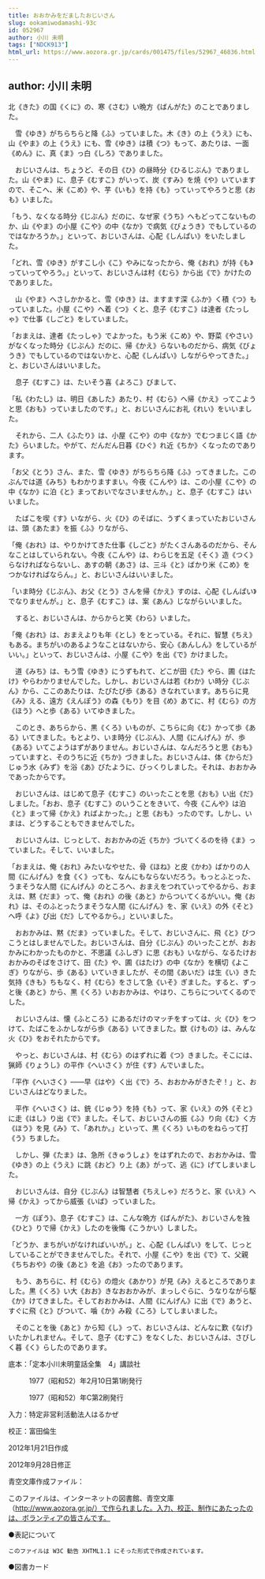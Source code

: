 ```yaml
---
title: おおかみをだましたおじいさん
slug: ookamiwodamashi-93c
id: 052967
author: 小川 未明
tags: ["NDCK913"]
html_url: https://www.aozora.gr.jp/cards/001475/files/52967_46836.html
---
```


## author: 小川 未明

北《きた》の国《くに》の、寒《さむ》い晩方《ばんがた》のことでありました。

　雪《ゆき》がちらちらと降《ふ》っていました。木《き》の上《うえ》にも、山《やま》の上《うえ》にも、雪《ゆき》は積《つ》もって、あたりは、一面《めん》に、真《ま》っ白《しろ》でありました。

　おじいさんは、ちょうど、その日《ひ》の昼時分《ひるじぶん》でありました。山《やま》に、息子《むすこ》がいって、炭《すみ》を焼《や》いていますので、そこへ、米《こめ》や、芋《いも》を持《も》っていってやろうと思《おも》いました。

「もう、なくなる時分《じぶん》だのに、なぜ家《うち》へもどってこないものか、山《やま》の小屋《こや》の中《なか》で病気《びょうき》でもしているのではなかろうか。」といって、おじいさんは、心配《しんぱい》をいたしました。

「どれ、雪《ゆき》がすこし小《こ》やみになったから、俺《おれ》が持《も》っていってやろう。」といって、おじいさんは村《むら》から出《で》かけたのでありました。

　山《やま》へさしかかると、雪《ゆき》は、ますます深《ふか》く積《つ》もっていました。小屋《こや》へ着《つ》くと、息子《むすこ》は達者《たっしゃ》で仕事《しごと》をしていました。

「おまえは、達者《たっしゃ》でよかった。もう米《こめ》や、野菜《やさい》がなくなった時分《じぶん》だのに、帰《かえ》らないものだから、病気《びょうき》でもしているのではないかと、心配《しんぱい》しながらやってきた。」と、おじいさんはいいました。

　息子《むすこ》は、たいそう喜《よろこ》びまして、

「私《わたし》は、明日《あした》あたり、村《むら》へ帰《かえ》ってこようと思《おも》っていましたのです。」と、おじいさんにお礼《れい》をいいました。

　それから、二人《ふたり》は、小屋《こや》の中《なか》でむつまじく語《かた》らいました。やがて、だんだん日暮《ひぐ》れ近《ちか》くなったのであります。

「お父《とう》さん、また、雪《ゆき》がちらちら降《ふ》ってきました。このぶんでは道《みち》もわかりますまい。今夜《こんや》は、この小屋《こや》の中《なか》に泊《と》まっておいでなさいませんか。」と、息子《むすこ》はいいました。

　たばこを喫《す》いながら、火《ひ》のそばに、うずくまっていたおじいさんは、頭《あたま》を振《ふ》りながら、

「俺《おれ》は、やりかけてきた仕事《しごと》がたくさんあるのだから、そんなことはしていられない。今夜《こんや》は、わらじを五足《そく》造《つく》らなければならないし、あすの朝《あさ》は、三斗《と》ばかり米《こめ》をつかなければならん。」と、おじいさんはいいました。

「いま時分《じぶん》、お父《とう》さんを帰《かえ》すのは、心配《しんぱい》でなりませんが。」と、息子《むすこ》は、案《あん》じながらいいました。

　すると、おじいさんは、からからと笑《わら》いました。

「俺《おれ》は、おまえよりも年《とし》をとっている。それに、智慧《ちえ》もある。まちがいのあるようなことはないから、安心《あんしん》をしているがいい。」といって、おじいさんは、小屋《こや》を出《で》かけました。

　道《みち》は、もう雪《ゆき》にうずもれて、どこが田《た》やら、圃《はたけ》やらわかりませんでした。しかし、おじいさんは若《わか》い時分《じぶん》から、ここのあたりは、たびたび歩《ある》きなれています。あちらに見《み》える、遠方《えんぽう》の森《もり》を目《め》あてに、村《むら》の方《ほう》へと歩《ある》いてゆきました。

　このとき、あちらから、黒《くろ》いものが、こちらに向《む》かって歩《ある》いてきました。もとより、いま時分《じぶん》、人間《にんげん》が、歩《ある》いてこようはずがありません。おじいさんは、なんだろうと思《おも》っていますと、そのうちに近《ちか》づきました。おじいさんは、体《からだ》じゅう水《みず》を浴《あ》びたように、びっくりしました。それは、おおかみであったからです。

　おじいさんは、はじめて息子《むすこ》のいったことを思《おも》い出《だ》しました。「おお、息子《むすこ》のいうことをきいて、今夜《こんや》は泊《と》まって帰《かえ》ればよかった。」と思《おも》ったのです。しかし、いまは、どうすることもできませんでした。

　おじいさんは、じっとして、おおかみの近《ちか》づいてくるのを待《ま》っていました。そして、いいました。

「おまえは、俺《おれ》みたいなやせた、骨《ほね》と皮《かわ》ばかりの人間《にんげん》を食《く》っても、なんにもならないだろう。もっとふとった、うまそうな人間《にんげん》のところへ、おまえをつれていってやるから、おまえは、黙《だま》って、俺《おれ》の後《あと》からついてくるがいい。俺《おれ》は、そのふとったうまそうな人間《にんげん》を、家《いえ》の外《そと》へ呼《よ》び出《だ》してやるから。」といいました。

　おおかみは、黙《だま》っていました。そして、おじいさんに、飛《と》びつこうとはしませんでした。おじいさんは、自分《じぶん》のいったことが、おおかみにわかったものかと、不思議《ふしぎ》に思《おも》いながら、なるたけおおかみのそばをさけて、田《た》や、圃《はたけ》の中《なか》を横切《よこぎ》りながら、歩《ある》いていきましたが、その間《あいだ》は生《い》きた気持《きも》ちもなく、村《むら》をさして急《いそ》ぎました。すると、ずっと後《あと》から、黒《くろ》いおおかみは、やはり、こちらについてくるのでした。

　おじいさんは、懐《ふところ》にあるだけのマッチをすっては、火《ひ》をつけて、たばこをふかしながら歩《ある》いてきました。獣《けもの》は、みんな火《ひ》をおそれたからです。

　やっと、おじいさんは、村《むら》のはずれに着《つ》きました。そこには、猟師《りょうし》の平作《へいさく》が住《す》んでいました。

「平作《へいさく》――早《はや》く出《で》ろ、おおかみがきたぞ！」と、おじいさんはどなりました。

　平作《へいさく》は、銃《じゅう》を持《も》って、家《いえ》の外《そと》に走《はし》り出《で》ました。そして、おじいさんの振《ふ》り向《む》く方《ほう》を見《み》て、「あれか。」といって、黒《くろ》いものをねらって打《う》ちました。

　しかし、弾《たま》は、急所《きゅうしょ》をはずれたので、おおかみは、雪《ゆき》の上《うえ》に跳《おど》り上《あ》がって、逃《に》げてしまいました。

　おじいさんは、自分《じぶん》は智慧者《ちえしゃ》だろうと、家《いえ》へ帰《かえ》ってから威張《いば》っていました。

　一方《ぽう》、息子《むすこ》は、こんな晩方《ばんがた》、おじいさんを独《ひと》りで帰《かえ》したのを後悔《こうかい》しました。

「どうか、まちがいがなければいいが。」と、心配《しんぱい》をして、じっとしていることができませんでした。それで、小屋《こや》を出《で》て、父親《ちちおや》の後《あと》を追《お》ったのであります。

　もう、あちらに、村《むら》の燈火《あかり》が見《み》えるところでありました。黒《くろ》い大《おお》きなおおかみが、まっしぐらに、うなりながら駆《か》けてきました。そしておおかみは、人間《にんげん》に出《で》あうと、すぐに飛《と》びついて、噛《か》み殺《ころ》してしまいました。

　そのことを後《あと》から知《し》って、おじいさんは、どんなに歎《なげ》いたかしれません。そして、息子《むすこ》をなくした、おじいさんは、さびしく暮《く》らしたのであります。













底本：「定本小川未明童話全集　4」講談社

　　　1977（昭和52）年2月10日第1刷発行

　　　1977（昭和52）年C第2刷発行

入力：特定非営利活動法人はるかぜ

校正：富田倫生

2012年1月21日作成

2012年9月28日修正

青空文庫作成ファイル：

このファイルは、インターネットの図書館、青空文庫（http://www.aozora.gr.jp/）で作られました。入力、校正、制作にあたったのは、ボランティアの皆さんです。











●表記について


	このファイルは W3C 勧告 XHTML1.1 にそった形式で作成されています。







●図書カード
